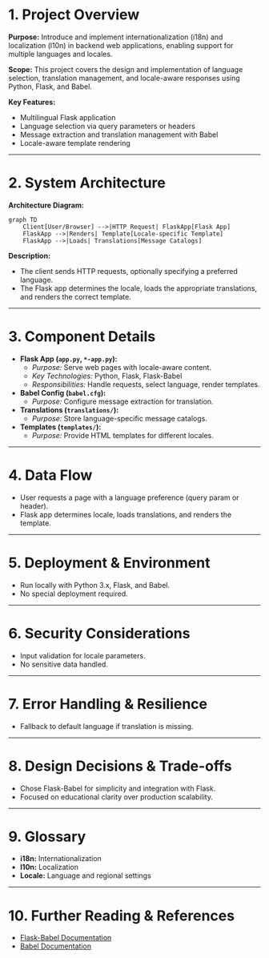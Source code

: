 # 1. Project Overview
**Purpose:** Introduce and implement internationalization (i18n) and localization (l10n) in backend web applications, enabling support for multiple languages and locales.

**Scope:** This project covers the design and implementation of language selection, translation management, and locale-aware responses using Python, Flask, and Babel.

**Key Features:**
- Multilingual Flask application
- Language selection via query parameters or headers
- Message extraction and translation management with Babel
- Locale-aware template rendering

---

# 2. System Architecture
**Architecture Diagram:**

```mermaid
graph TD
    Client[User/Browser] -->|HTTP Request| FlaskApp[Flask App]
    FlaskApp -->|Renders| Template[Locale-specific Template]
    FlaskApp -->|Loads| Translations[Message Catalogs]
```

**Description:**
- The client sends HTTP requests, optionally specifying a preferred language.
- The Flask app determines the locale, loads the appropriate translations, and renders the correct template.

---

# 3. Component Details
- **Flask App (`app.py`, `*-app.py`):**
  - *Purpose:* Serve web pages with locale-aware content.
  - *Key Technologies:* Python, Flask, Flask-Babel
  - *Responsibilities:* Handle requests, select language, render templates.
- **Babel Config (`babel.cfg`):**
  - *Purpose:* Configure message extraction for translation.
- **Translations (`translations/`):**
  - *Purpose:* Store language-specific message catalogs.
- **Templates (`templates/`):**
  - *Purpose:* Provide HTML templates for different locales.

---

# 4. Data Flow
- User requests a page with a language preference (query param or header).
- Flask app determines locale, loads translations, and renders the template.

---

# 5. Deployment & Environment
- Run locally with Python 3.x, Flask, and Babel.
- No special deployment required.

---

# 6. Security Considerations
- Input validation for locale parameters.
- No sensitive data handled.

---

# 7. Error Handling & Resilience
- Fallback to default language if translation is missing.

---

# 8. Design Decisions & Trade-offs
- Chose Flask-Babel for simplicity and integration with Flask.
- Focused on educational clarity over production scalability.

---

# 9. Glossary
- **i18n:** Internationalization
- **l10n:** Localization
- **Locale:** Language and regional settings

---

# 10. Further Reading & References
- [Flask-Babel Documentation](https://pythonhosted.org/Flask-Babel/)
- [Babel Documentation](http://babel.pocoo.org/en/latest/)
